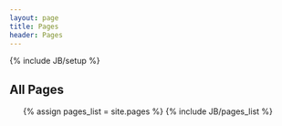 ```yaml
---
layout: page
title: Pages
header: Pages
---
```

{% include JB/setup %}

<h2>All Pages</h2>
<ul>
	{% assign pages_list = site.pages %}
	{% include JB/pages_list %}
</ul>

